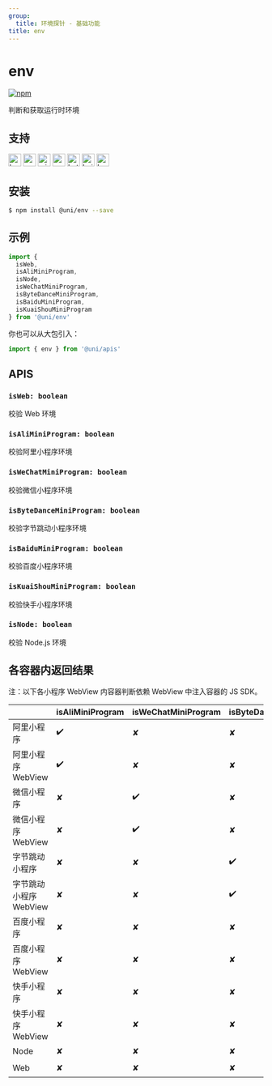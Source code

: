 ```yaml
---
group:
  title: 环境探针 - 基础功能
title: env
---
```


# env

[![npm](https://img.shields.io/npm/v/@uni/env.svg)](https://www.npmjs.com/package/@uni/env)

判断和获取运行时环境

## 支持

<img alt="browser" src="https://gw.alicdn.com/tfs/TB1uYFobGSs3KVjSZPiXXcsiVXa-200-200.svg" width="25px" height="25px" title="h5" /> <img alt="weex" src="https://gw.alicdn.com/tfs/TB1jM0ebMaH3KVjSZFjXXcFWpXa-200-200.svg" width="25px" height="25px" /> <img alt="miniApp" src="https://gw.alicdn.com/tfs/TB1bBpmbRCw3KVjSZFuXXcAOpXa-200-200.svg" width="25px" height="25px" title="阿里小程序" /> <img alt="wechatMiniprogram" src="https://img.alicdn.com/tfs/TB1slcYdxv1gK0jSZFFXXb0sXXa-200-200.svg" width="25px" height="25px" title="微信小程序" /> <img alt="bytedanceMicroApp" src="https://gw.alicdn.com/tfs/TB1jFtVzO_1gK0jSZFqXXcpaXXa-200-200.svg" width="25px" height="25px" title="字节跳动小程序" /> <img alt="baiduSmartProgram" src="https://img.alicdn.com/imgextra/i4/O1CN01jngdBb24yGv2Fu34G_!!6000000007459-2-tps-200-200.png" width="25px" height="25px" title="百度小程序"> <img alt="kuaiShouMiniProgram" src="https://gw.alicdn.com/imgextra/i4/O1CN01kzmJMM24jcFEzp5Wv_!!6000000007427-2-tps-200-200.png" width="25px" height="25px" title="快手小程序">

## 安装

```bash
$ npm install @uni/env --save
```

## 示例

```javascript
import {
  isWeb,
  isAliMiniProgram,
  isNode,
  isWeChatMiniProgram,
  isByteDanceMiniProgram,
  isBaiduMiniProgram,
  isKuaiShouMiniProgram
} from '@uni/env'
```

你也可以从大包引入：

```js
import { env } from '@uni/apis'
```

## APIS

### `isWeb: boolean`

校验 Web 环境

### `isAliMiniProgram: boolean`

校验阿里小程序环境

### `isWeChatMiniProgram: boolean`

校验微信小程序环境

### `isByteDanceMiniProgram: boolean`

校验字节跳动小程序环境

### `isBaiduMiniProgram: boolean`

校验百度小程序环境

### `isKuaiShouMiniProgram: boolean`

校验快手小程序环境

### `isNode: boolean`

校验 Node.js 环境

## 各容器内返回结果

注：以下各小程序 WebView 内容器判断依赖 WebView 中注入容器的 JS SDK。

|                        | isAliMiniProgram | isWeChatMiniProgram | isByteDanceMiniProgram | isBaiduMiniProgram | isKuaiShouMiniProgram | isWeb | isWeex | isNode |
| ---------------------- | ---------------- | ------------------- | ---------------------- | ------------------ | --------------------- | ----- | ------ | ------ |
| 阿里小程序             | ✔️               | ✘                   | ✘                      | ✘                  | ✘                     | ✘     | ✘      | ✘      |
| 阿里小程序 WebView     | ✔️               | ✘                   | ✘                      | ✘                  | ✘                     | ✔️    | ✘      | ✘      |
| 微信小程序             | ✘                | ✔️                  | ✘                      | ✘                  | ✘                     | ✘     | ✘      | ✘      |
| 微信小程序 WebView     | ✘                | ✔️                  | ✘                      | ✘                  | ✘                     | ✔️    | ✘      | ✘      |
| 字节跳动小程序         | ✘                | ✘                   | ✔️                     | ✘                  | ✘                     | ✘     | ✘      | ✘      |
| 字节跳动小程序 WebView | ✘                | ✘                   | ✔️                     | ✘                  | ✘                     | ✔️    | ✘      | ✘      |
| 百度小程序             | ✘                | ✘                   | ✘                      | ✔️                 | ✘                     | ✘     | ✘      | ✘      |
| 百度小程序 WebView     | ✘                | ✘                   | ✘                      | ✔️                 | ✘                     | ✔️    | ✘      | ✘      |
| 快手小程序             | ✘                | ✘                   | ✘                      | ✘                  | ✔️                    | ✘     | ✘      | ✘      |
| 快手小程序 WebView     | ✘                | ✘                   | ✘                      | ✘                  | ✔️                    | ✔️    | ✘      | ✘      |
| Node                   | ✘                | ✘                   | ✘                      | ✘                  | ✘                     | ✘     | ✘      | ✔️     |
| Web                    | ✘                | ✘                   | ✘                      | ✘                  | ✘                     | ✔️    | ✘      | ✘      |
